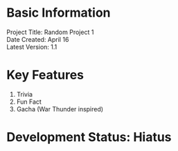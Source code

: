 # Basic Information
Project Title: Random Project 1  
Date Created: April 16  
Latest Version: 1.1  

# Key Features
1. Trivia
2. Fun Fact
3. Gacha (War Thunder inspired)

# Development Status: Hiatus
